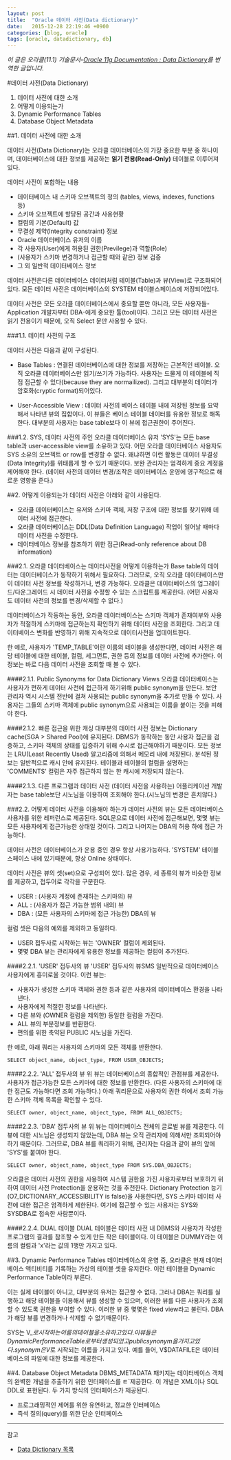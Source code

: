 ```yaml
---
layout: post
title:  "Oracle 데이터 사전(Data dictionary)"
date:   2015-12-28 22:19:46 +0900
categories: [blog, oracle]
tags: [oracle, datadictionary, db]
---
```

*이 글은 오라클(11.1) 기술문서-[Oracle 11g Documentation : Data Dictionary](http://docs.oracle.com/cd/B28359_01/server.111/b28318/datadict.htm)를 번역한 글입니다.*

#데이터 사전(Data Dictionary)

1. 데이터 사전에 대한 소개
2. 어떻게 이용되는가
3. Dynamic Performance Tables
4. Database Object Metadata



##1. 데이터 사전에 대한 소개

데이터 사전(Data Dictionary)는 오라클 데이터베이스의 가장 중요한 부분 중 하나이며, 데이터베이스에 대한 정보를 제공하는 **읽기 전용(Read-Only)** 테이블로 이루어져있다.

데이터 사전이 포함하는 내용

- 데이터베이스 내 스키마 오브젝트의 정의 (tables, views, indexes, functions 등)
- 스키마 오브젝트에 할당된 공간과 사용현황
- 컬럼의 기본(Default) 값
- 무결성 제약(Integrity constraint) 정보
- Oracle 데이터베이스 유저의 이름
- 각 사용자(User)에게 허용된 권한(Previlege)과 역할(Role)
- (사용자가 스키마 변경하거나 접근할 때와 같은) 정보 검증
- 그 외 일반적 데이터베이스 정보

데이터 사전은다른 데이터베이스 데이터처럼 테이블(Table)과 뷰(View)로 구조화되어있다. 모든 데이터 사전은 데이터베이스의 SYSTEM 테이블스페이스에 저장되어있다.

데이터 사전은 모든 오라클 데이터베이스에서 중요할 뿐만 아니라, 모든 사용자들-Application 개발자부터 DBA-에게 중요한 툴(tool)이다.  그리고 모든 데이터 사전은 읽기 전용이기 때문에, 오직 Select 문만 사용할 수 있다.


###1.1. 데이터 사전의 구조

데이터 사전은 다음과 같이 구성된다.

- Base Tables : 연결된 데이터베이스에 대한 정보를 저장하는 근본적인 테이블. 오직 오라클 데이터베이스만 읽기/쓰기가 가능하다. 사용자는 드물게 이 테이블에 직접 접근할 수 있다(because they are normailized). 그리고 대부분의 데이터가 암호화(cryptic format)되어있다.

- User-Accessible View : 데이터 사전의 베이스 테이블 내에 저장된 정보를 요약해서 나타낸 뷰의 집합이다. 이 뷰들은 베이스 테이블 데이터를 유용한 정보로 해독한다. 대부분의 사용자는 base table보다 이 뷰에 접근권한이 주어진다.

###1.2. SYS, 데이터 사전의 주인
오라클 데이터베이스 유저 'SYS'는 모든 base table과 user-accessible view를 소유하고 있다. 어떤 오라클 데이터베이스 사용자도 SYS 소유의 오브젝트 or row를 변경할 수 없다. 왜냐하면 이런 활동은 데이터 무결성(Data Integrity)를 위태롭게 할 수 있기 때문이다. 보완 관리자는 엄격하게 중요 계정을 제어해야 한다.
(데이터 사전의 데이터 변경/조작은 데이터베이스 운영에 영구적으로 해로운 영향을 준다.)


##2. 어떻게 이용되는가
데이터 사전은 아래와 같이 사용된다.

- 오라클 데이터베이스는 유저와 스키마 객체, 저장 구조에 대한 정보를 찾기위해 데이터 사전에 접근한다.
- 오라클 데이터베이스는 DDL(Data Definition Language) 작업이 일어날 때마다 데이터 사전을 수정한다.
- 데이터베이스 정보를 참조하기 위한 접근(Read-only reference about DB information)

###2.1. 오라클 데이터베이스는 데이터사전을 어떻게 이용하는가
Base table의 데이터는 데이터베이스가 동작하기 위해서 필요하다. 그러므로, 오직 오라클 데이터베이스만이 데이터 사전 정보를 작성하거나, 변경 가능하다. 오라클은 데이터베이스의 업그레이드/다운그레이드 시 데이터 사전을 수정할 수 있는 스크립트를 제공한다. (어떤 사용자도 데이터 사전의 정보를 변경/삭제할 수 없다.)

데이터베이스가 작동하는 동안, 오라클 데이터베이스는 스키마 객체가 존재여부와  사용자가 적절하게 스키마에 접근하는지 확인하기 위해 데이터 사전을 조회한다. 그리고 데이터베이스 변화를 반영하기 위해 지속적으로 데이터사전을 업데이트한다.

한 예로, 사용자가 'TEMP_TABLE'이란 이름의 테이블을 생성한다면, 데이터 사전은 해당 테이블에 대한 테이블, 컬럼, 세그먼트, 권한 등의 정보를 데이터 사전에 추가한다. 이 정보는 바로 다음 데이터 사전을 조회할 때 볼 수 있다.

####2.1.1. Public Synonyms for Data Dictionary Views
오라클 데이터베이스는 사용자가 편하게 데이터 사전에 접근하게 하기위해 public synonym을 만든다. 보안 관리자 역시 시스템 전반에 걸쳐 사용되는 public synonym을 추가로 만들 수 있다. 사용자는 그들의 스키마 객체에 public synonym으로 사용되는 이름을 붙이는 것을 피해야 한다.

####2.1.2. 빠른 접근을 위한 캐싱
대부분의 데이터 사전 정보는 Dictionary cache(SGA > Shared Pool)에 유지된다. DBMS가 동작하는 동안 사용자 접근을 검증하고, 스키마 객체의 상태를 입증하기 위해 수시로 접근해야하기 때문이다. 모든 정보는 LRU(Least Recently Used) 알고리즘에 의해서 메모리 내에 저장된다.
분석된 정보는 일반적으로 캐시 안에 유지된다. 테이블과 테이블의 컬럼을 설명하는 'COMMENTS' 컬럼은 자주 접근하지 않는 한 캐시에 저장되지 않는다.

####2.1.3. 다른 프로그램과 데이터 사전
(데이터 사전을 사용하는) 어플리케이션 개발자는 base table보단 시노님을 이용하여 조회해야 한다.(시노님의 변경은 흔치않다.)

###2.2. 어떻게 데이터 사전을 이용해야 하는가
데이터 사전의 뷰는 모든 데이터베이스 사용자를 위한 레퍼런스로 제공된다. SQL문으로 데이터 사전에 접근해보면, 몇몇 뷰는 모든 사용자에게 접근가능한 상태일 것이다. 그리고 나머지는 DBA의 허용 하에 접근 가능하다.

데이터 사전은 데이터베이스가 운용 중인 경우 항상 사용가능하다. 'SYSTEM' 테이블스페이스 내에 있기때문에, 항상 Online 상태이다.

데이터 사전은 뷰의 셋(set)으로 구성되어 있다. 많은 경우, 세 종류의 뷰가 비슷한 정보를 제공하고, 접두어로 각각을 구분한다.

- USER : (사용자 계정에 존재하는 스키마의) 뷰
- ALL : (사용자가 접근 가능한 범위 내의) 뷰
- DBA : (모든 사용자의 스키마에 접근 가능한) DBA의 뷰

컬럼 셋은 다음의 예외를 제외하고 동일하다.

- USER 접두사로 시작하는 뷰는 'OWNER' 컬럼이 제외된다.
- 몇몇 DBA 뷰는 관리자에게 유용한 정보를 제공하는 컬럼이 추가된다.

####2.2.1. 'USER' 접두사의 뷰
'USER' 접두사의 뷰SMS 일반적으로 데이터베이스 사용자에게 흥미로울 것이다. 
이런 뷰는:

- 사용자가 생성한 스키마 객체와 권한 등과 같은 사용자의 데이터베이스 환경을 나타낸다.
- 사용자에게 적절한 정보를 나타낸다.
- 다른 뷰와 (OWNER 컬럼을 제외한) 동일한 컬럼을 가진다.
- ALL 뷰의 부분정보를 반환한다.
- 편의를 위한 축약된 PUBLIC 시노님을 가진다.

한 예로, 아래 쿼리는 사용자의 스키마의 모든 객체를 반환한다.

	SELECT object_name, object_type, FROM USER_OBJECTS;

####2.2.2. 'ALL' 접두사의 뷰
위 뷰는 데이터베이스의 종합적인 관점뷰를 제공한다. 사용자가 접근가능한 모든 스키마에 대한 정보를 반환한다. (다른 사용자의 스키마에 대한 접근도 가능하다면 조회 가능하다.) 아래 쿼리문으로 사용자의 권한 하에서 조회 가능한 스키마 객체 목록을 확인할 수 있다.

	SELECT owner, object_name, object_type, FROM ALL_OBJECTS;

####2.2.3. 'DBA' 접두사의 뷰
위 뷰는 데이터베이스 전체의 글로벌 뷰를 제공한다. 이 뷰에 대한 시노님은 생성되지 않았는데, DBA 뷰는 오직 관리자에 의해서만 조회되어야 하기 때문이다. 그러므로, DBA 뷰를 쿼리하기 위해, 관리자는 다음과 같이 뷰의 앞에 'SYS'를 붙여야 한다.

	SELECT owner, object_name, object_type FROM SYS.DBA_OBJECTS; 

오라클은 데이터 사전의 권한을 사용하여 시스템 권한을 가진 사용자로부터 보호하기 위하여 데이터 사전 Protection을 운용하는 것을 추천한다. Dictionary Protection 능기(O7_DICTIONARY_ACCESSIBILITY is false)을 사용한다면, SYS 스키마 데이터 사전에 대한 접근은 엄격하게 제한된다. 여기에 접근할 수 있는 사용자는 SYS와 SYSDBA로 접속한 사람뿐이다.

####2.2.4. DUAL 테이블
DUAL 테이블은 데이터 사전 내 DBMS와 사용자가 작성한 프로그램의 결과를 참조할 수 있게 만든 작은 테이블이다. 이 테이블은 DUMMY라는 이름의 컬럼과 'x'라는 값의 1행만 가지고 있다.

##3. Dynamic Performance Tables
데이터베이스의 운영 중, 오라클은 현재 데이터베이스 액티비티를 기록하는 가상의 테이블 셋을 유지한다. 이런 테이블을 Dynamic Performance Table이라 부른다.

이는 실제 테이블이 아니고, 대부분의 유저는 접근할 수 없다. 그러나 DBA는 쿼리를 실행하고 해당 테이블을 이용해서 뷰를 생성할 수 있으며, 이러한 뷰를 다른 사용자가 조회할 수 있도록 권한을 부여할 수 있다. 이러한 뷰 중 몇몇은 fixed view라고 불린다. DBA가 해당 뷰를 변경하거나 삭제할 수 없기때문이다.

SYS는 V_$로 시작하는 이름의 테이블을 소유하고 있다. 이 뷰들은 Dynamic Performance Table로부터 생성되었고 public synonym을 가지고 있다. synonym은 V$로 시작되는 이름을 가지고 있다. 예를 들어, V$DATAFILE은 데이터베이스의 파일에 대한 정보를 제공한다.

##4. Database Object Metadata
DBMS_METADATA 패키지는 데이터베이스 객체의 완벽한 개념을 추출하기 위한 인터페이스를 ㅌ`제공한다. 이 개념은 XML이나 SQL DDL로 표현된다. 두 가지 방식의 인터페이스가 제공된다.

- 프로그래밍적인 제어를 위한 유연하고, 정교한 인터페이스
- 즉석 질의(query)를 위한 단순 인터페이스


---
참고
- [Data Dictionary 목록](http://docs.oracle.com/cd/B28359_01/nav/catalog_views.htm)